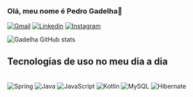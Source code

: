 

### Olá, meu nome é Pedro Gadelha👋

[![Gmail](https://img.shields.io/badge/Gmail-D14836?style=for-the-badge&logo=gmail&logoColor=white)]("pgpgadelha123@gmail.com")
[![Linkedin](https://img.shields.io/badge/LinkedIn-0077B5?style=for-the-badge&logo=linkedin&logoColor=white)]("www.linkedin.com/in/pedro-gadelha-b1a05934a")
[![Instagram](https://img.shields.io/badge/Instagram-E4405F?style=for-the-badge&logo=instagram&logoColor=white)]("https://www.instagram.com/_pgadelha/")

![Gadelha GitHub stats](https://github-readme-stats.vercel.app/api?username=gadelha2005&show_icons=true&theme=radical)

## Tecnologias de uso no meu dia a dia

<div style="display: inline_block"><br/>
    <img align="center" alt="Spring" src="https://img.shields.io/badge/Spring-6DB33F?style=for-the-badge&logo=spring&logoColor=white"/>
    <img align="center" alt="Java" src="https://img.shields.io/badge/Java-ED8B00?style=for-the-badge&logo=openjdk&logoColor=white"/>
    <img align="center" alt="JavaScript" src="https://img.shields.io/badge/JavaScript-F7DF1E?style=for-the-badge&logo=javascript&logoColor=black"/>
    <img align="center" alt="Kotlin" src="https://img.shields.io/badge/Kotlin-0095D5?&style=for-the-badge&logo=kotlin&logoColor=white"/>
    <img align="center" alt="MySQL" src="https://img.shields.io/badge/MySQL-00000F?style=for-the-badge&logo=mysql&logoColor=white"/>
    <img align="center" alt="Hibernate" src="https://img.shields.io/badge/Hibernate-59666C?style=for-the-badge&logo=Hibernate&logoColor=white"/>
</div>



